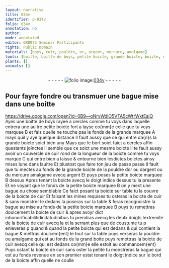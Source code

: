 ```yaml
---
layout: narrative
title: 034v
identifier: p-034v
folio: 034v
annotation: no
author:
mode: annotated
editor: GR8975 Seminar Participants
rights: Public Domain
materials: [boys, cuir, pouldre, or, argent, mercure, amalgame]
tools: [boitte, boitte de boys, petite boicte, grande boicte, boicte, couvercle de cuir, boictes, boicte de cuir, grand boite]
plants: []
animals: []
---
```


<div class="folio" align="center">- - - - - <a href="http://gallica.bnf.fr/ark:/12148/btv1b10500001g/f74.image" target="_blank"><img src="https://cu-mkp.github.io/2017-workshop-edition/assets/photo-icon.png" alt="folio image: " style="display:inline-block; margin-bottom:-3px;"/>034v</a> - - - - - </div>  
  

## Pour fayre fondre ou transmuer une bague mise dans une <span class="tl">boitte</span>

   https://drive.google.com/open?id=0B9—oNrvWdlO5VTA5cWtrWktEajQ  
Ayes une <span class="tl">boitte de <span class="m">boys</span></span> rayee a cercles comme tu voys dans laquelle
 entrera une aultre <span class="tl">petite boicte</span> fort a layse co{mm}e celle que tu voys marquee
 B et fais quelle ne touche pas le fonds de la grande marquee A mays
 quil y aye quelque distance Il fault aussy que ce qui entre da{n}s
 la <span class="tl">grande boicte</span> soict bien uny Mays que le bort soict faict a cercles
 affin questants joinctes Il semble que ce soict une mesme <span class="tl">boicte</span>
 Il te fault aussy avoir un <span class="tl">couvercle de <span class="m">cuir</span></span> rond de la longueur
 de la <span class="tl">boicte</span> comme tu voys marque C qui entre bien a laisse &
 entourne bien lesdictes <span class="tl">boictes</span> ainsy mises lune dans laultre
 Et plustost que faire ton jeu de passe passe il fault que tu
 mectes au fonds de la <span class="tl">grande boicte</span> de la <span class="m">pouldre</span> d<span class="m">or</span> ou
 d<span class="m">argent</span> ou du <span class="m">mercure</span> amalgame avecq <span class="m">argent</span> Et puys poses
 la <span class="tl">petite boicte</span> marquee B dessus Apres tenant la <span class="tl">boicte</span> avecq
 le <span class="bp">doigt indice</span> dessus tu la presente Et ne voyant que le fonds de
 la <span class="tl">petite boicte</span> marquee B on y mect une bague ou chose semblable
 Ce faict posant ta <span class="tl">boicte</span> sur table tu la couvre de la <span class="tl">boicte
 de <span class="m">cuir</span></span> Et faisant les mines requises tu osteras la <span class="tl">boicte
 de <span class="m">cuir</span></span> & sans monstrer le dedans la poseras sur la table
 & feras recognoistre la bague au mise au fonds de la <span class="tl">petite
 boicte</span> marquee B puys tu remettras doulcement la <span class="tl">boicte de <span class="m">cuir</span></span>
 & apres avoyr dict inhonorificabilitidinitatudinibus tu prendras
 avecq les deulx <span class="bp">doigts</span> lextremite de la <span class="tl">boicte de <span class="m">cuir</span></span> avecq la et
 la serrant plus que de coustume tu p enleveras p quand & quand
 la <span class="tl">petite boicte</span> qui est dedans & qui contient la bague & mettras
 doulcem{ent} le tout sur la table puys verseras la <span class="m">pouldre</span> ou
 <span class="m">amalgame</span> qui est au fonds de la <span class="tl">grand boite</span> puys remettras
 la <span class="tl">boicte de <span class="m">cuir</span></span> avecq celle qui est dedans co{mm}e elle estoit au
 commancem{ent} Puys ostant la <span class="tl">boicte de <span class="m">cuir</span></span> sans oster la petite
 tu monstreras la bague qui est au fonds revenue en son premier
 estat tenant le <span class="bp">doigt indice</span> sur le bord de la <span class="tl">boicte</span> affin quelle
 ne coulle 
 
